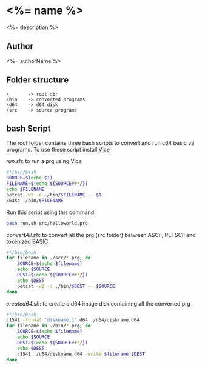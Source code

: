 # <%= name %>
<%= description %>

## Author
<%= authorName %>

## Folder structure

```
\       -> root dir
\bin    -> converted programs
\d64    -> d64 disk
\src    -> source programs
```

## bash Script

The root folder contains three bash scripts to convert and run c64 basic v2 programs. To use these script install [Vice](https://vice-emu.sourceforge.io/)

*run.sh*: to run a prg using Vice

```bash
#!/bin/bash
SOURCE=$(echo $1)
FILENAME=$(echo ${SOURCE##*/})
echo $FILENAME
petcat -w2 -o ./bin/$FILENAME -- $1
x64sc ./bin/$FILENAME
```

Run this script using this command:

```bash
bash run.sh src/helloworld.prg
```

*convertAll.sh*: to convert all the prg (src folder) between ASCII, PETSCII and tokenized BASIC.

```bash
#!/bin/bash
for filename in ./src/*.prg; do
    SOURCE=$(echo $filename)
    echo $SOURCE
    DEST=$(echo ${SOURCE##*/})
    echo $DEST
    petcat -w2 -o ./bin/$DEST -- $SOURCE
done
```

*created64.sh*: to create a d64 image disk containing all the converted prg

```bash
#!/bin/bash
c1541 -format "diskname,1" d64 ./d64/diskname.d64
for filename in ./bin/*.prg; do
    SOURCE=$(echo $filename)
    echo $SOURCE
    DEST=$(echo ${SOURCE##*/})
    echo $DEST
    c1541 ./d64/diskname.d64 -write $filename $DEST
done
```